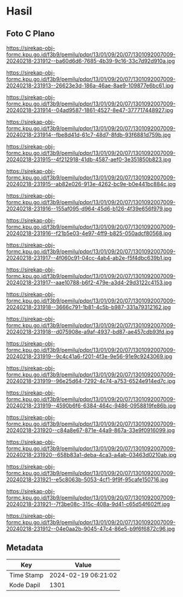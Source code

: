 # Hasil

## Foto C Plano

https://sirekap-obj-formc.kpu.go.id/f3b9/pemilu/pdpr/13/01/09/20/07/1301092007009-20240218-231912--ba60d6d6-7685-4b39-9c16-33c7d92d910a.jpg

https://sirekap-obj-formc.kpu.go.id/f3b9/pemilu/pdpr/13/01/09/20/07/1301092007009-20240218-231913--26623e3d-186a-46ae-8ae9-109877e6bc61.jpg

https://sirekap-obj-formc.kpu.go.id/f3b9/pemilu/pdpr/13/01/09/20/07/1301092007009-20240218-231914--04ad9587-1861-4527-8e47-377717448927.jpg

https://sirekap-obj-formc.kpu.go.id/f3b9/pemilu/pdpr/13/01/09/20/07/1301092007009-20240218-231914--fbe8d41d-61c7-48d7-8fdb-93f6881d759b.jpg

https://sirekap-obj-formc.kpu.go.id/f3b9/pemilu/pdpr/13/01/09/20/07/1301092007009-20240218-231915--4f212918-41db-4587-aef0-3e351850b823.jpg

https://sirekap-obj-formc.kpu.go.id/f3b9/pemilu/pdpr/13/01/09/20/07/1301092007009-20240218-231915--ab82e026-913e-4262-bc9e-b0e441bc884c.jpg

https://sirekap-obj-formc.kpu.go.id/f3b9/pemilu/pdpr/13/01/09/20/07/1301092007009-20240218-231916--155af095-d964-45d6-b126-4f39e656f979.jpg

https://sirekap-obj-formc.kpu.go.id/f3b9/pemilu/pdpr/13/01/09/20/07/1301092007009-20240218-231916--f21b5e03-4e97-4ff9-b825-050adcf80568.jpg

https://sirekap-obj-formc.kpu.go.id/f3b9/pemilu/pdpr/13/01/09/20/07/1301092007009-20240218-231917--4f060c91-04cc-4ab4-ab2e-f5f4dbc639b1.jpg

https://sirekap-obj-formc.kpu.go.id/f3b9/pemilu/pdpr/13/01/09/20/07/1301092007009-20240218-231917--aae10788-b6f2-479e-a3d4-29d3122c4153.jpg

https://sirekap-obj-formc.kpu.go.id/f3b9/pemilu/pdpr/13/01/09/20/07/1301092007009-20240218-231918--3666c791-1b81-4c5b-b987-331a79312162.jpg

https://sirekap-obj-formc.kpu.go.id/f3b9/pemilu/pdpr/13/01/09/20/07/1301092007009-20240218-231918--d075908e-a9af-4937-bd87-ae457cdb93fd.jpg

https://sirekap-obj-formc.kpu.go.id/f3b9/pemilu/pdpr/13/01/09/20/07/1301092007009-20240218-231919--9c4c41a6-f201-4f3e-9e56-91e9c9243069.jpg

https://sirekap-obj-formc.kpu.go.id/f3b9/pemilu/pdpr/13/01/09/20/07/1301092007009-20240218-231919--96e25d64-7292-4c74-a753-6524e914ed7c.jpg

https://sirekap-obj-formc.kpu.go.id/f3b9/pemilu/pdpr/13/01/09/20/07/1301092007009-20240218-231919--4590b6f6-6384-464c-9486-0958819fe86b.jpg

https://sirekap-obj-formc.kpu.go.id/f3b9/pemilu/pdpr/13/01/09/20/07/1301092007009-20240218-231920--c84a8e67-871e-44a9-867a-33e9f0916099.jpg

https://sirekap-obj-formc.kpu.go.id/f3b9/pemilu/pdpr/13/01/09/20/07/1301092007009-20240218-231920--658b83a1-deba-4ca3-a4ab-03463d0210ab.jpg

https://sirekap-obj-formc.kpu.go.id/f3b9/pemilu/pdpr/13/01/09/20/07/1301092007009-20240218-231921--e5c8063b-5053-4cf1-9f9f-95cafe150716.jpg

https://sirekap-obj-formc.kpu.go.id/f3b9/pemilu/pdpr/13/01/09/20/07/1301092007009-20240218-231921--7f3be08c-315c-408a-9d41-c65d54f602ff.jpg

https://sirekap-obj-formc.kpu.go.id/f3b9/pemilu/pdpr/13/01/09/20/07/1301092007009-20240218-231912--04e0aa2b-9045-47c4-86e5-b9f6f6872c96.jpg


## Metadata

| Key        | Value               |
| ---------- | ------------------- |
| Time Stamp | 2024-02-19 06:21:02 |
| Kode Dapil | 1301                |



